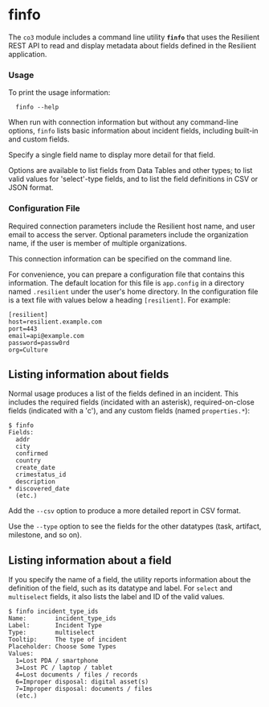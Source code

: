 # finfo

The `co3` module includes a command line utility __`finfo`__ that uses
the Resilient REST API to read and display metadata about fields defined
in the Resilient application.

### Usage

To print the usage information:
```
  finfo --help
```

When run with connection information but without any command-line options,
`finfo` lists basic information about incident fields, including built-in
and custom fields.

Specify a single field name to display more detail for that field.

Options are available to list fields from Data Tables and other types; 
to list valid values for 'select'-type fields, and to list the field
definitions in CSV or JSON format.


### Configuration File

Required connection parameters include the Resilient host name, and user
email to access the server.  Optional parameters include the organization
name, if the user is member of multiple organizations.

This connection information can be specified on the command line.

For convenience, you can prepare a configuration file that contains this
information.  The default location for this file is `app.config` in a
directory named `.resilient` under the user's home directory.  In the
configuration file is a text file with values below a heading `[resilient]`.
For example:

```
[resilient]
host=resilient.example.com
port=443
email=api@example.com
password=passw0rd
org=Culture
```

## Listing information about fields

Normal usage produces a list of the fields defined in an incident.  This
includes the required fields (incidated with an asterisk), required-on-close
fields (indicated with a 'c'), and any custom fields (named `properties.*`):

```
$ finfo
Fields:
  addr
  city
  confirmed
  country
  create_date
  crimestatus_id
  description
* discovered_date
  (etc.)
```
Add the `--csv` option to produce a more detailed report in CSV format.

Use the `--type` option to see the fields for the other datatypes (task,
artifact, milestone, and so on).

## Listing information about a field

If you specify the name of a field, the utility reports information about
the definition of the field, such as its datatype and label.  For `select`
and `multiselect` fields, it also lists the label and ID of the valid values.

```
$ finfo incident_type_ids
Name:        incident_type_ids
Label:       Incident Type
Type:        multiselect
Tooltip:     The type of incident
Placeholder: Choose Some Types
Values:
  1=Lost PDA / smartphone
  3=Lost PC / laptop / tablet
  4=Lost documents / files / records
  6=Improper disposal: digital asset(s)
  7=Improper disposal: documents / files
  (etc.)
```
